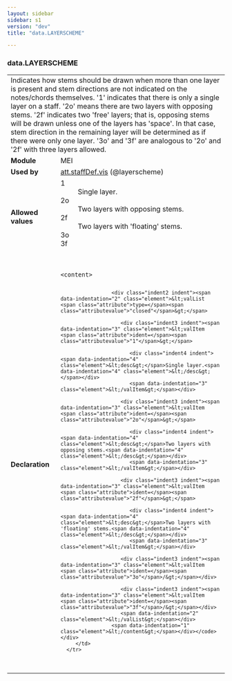 ```yaml
---
layout: sidebar
sidebar: s1
version: "dev"
title: "data.LAYERSCHEME"

---
```


<div class="macroSpec">
   <h3 id="data.LAYERSCHEME">data.LAYERSCHEME</h3>
   <table class="wovenodd">
      <tr>
         <td colspan="2" class="wovenodd-col2">Indicates how stems should be drawn when more than one layer is present and stem
            directions are not indicated on the notes/chords themselves. '1' indicates that there
            is
            only a single layer on a staff. '2o' means there are two layers with opposing stems.
            '2f'
            indicates two 'free' layers; that is, opposing stems will be drawn unless one of the
            layers
            has 'space'. In that case, stem direction in the remaining layer will be determined
            as if
            there were only one layer. '3o' and '3f' are analogous to '2o' and '2f' with three
            layers
            allowed.
         </td>
      </tr>
      <tr>
         <td class="wovenodd-col1"><strong>Module</strong></td>
         <td class="wovenodd-col2">MEI</td>
      </tr>
      <tr>
         <td class="wovenodd-col1"><strong>Used by</strong></td>
         <td class="wovenodd-col2">
            <div class="parent"><a class="link_odd_classSpec" href="{{ site.baseurl }}/{{ page.version }}/attribute-classes/att.staffdef.vis.html">att.staffDef.vis</a> (@layerscheme)
            </div>
         </td>
      </tr>
      <tr>
         <td class="wovenodd-col1"><strong>Allowed values</strong></td>
         <td class="wovenodd-col2">
            <dl>
               <dt>1</dt>
               <dd>Single layer.</dd>
               <dt>2o</dt>
               <dd>Two layers with opposing stems.</dd>
               <dt>2f</dt>
               <dd>Two layers with 'floating' stems.</dd>
               <dt>3o</dt>
               <dd></dd>
               <dt>3f</dt>
               <dd></dd>
            </dl>
         </td>
      </tr>
      <tr>
         <td class="wovenodd-col1"><strong>Declaration</strong></td>
         <td class="wovenodd-col2">
            <div class="code" xml:space="preserve" data-lang="ODD"><code>
                  <div class="indent1 indent"><span data-indentation="1" class="element">&lt;content&gt;</span>
                     
                     <div class="indent2 indent"><span data-indentation="2" class="element">&lt;valList <span class="attribute">type=</span><span class="attributevalue">"closed"</span>&gt;</span>
                        
                        <div class="indent3 indent"><span data-indentation="3" class="element">&lt;valItem <span class="attribute">ident=</span><span class="attributevalue">"1"</span>&gt;</span>
                           
                           <div class="indent4 indent"><span data-indentation="4" class="element">&lt;desc&gt;</span>Single layer.<span data-indentation="4" class="element">&lt;/desc&gt;</span></div>
                           <span data-indentation="3" class="element">&lt;/valItem&gt;</span></div>
                        
                        <div class="indent3 indent"><span data-indentation="3" class="element">&lt;valItem <span class="attribute">ident=</span><span class="attributevalue">"2o"</span>&gt;</span>
                           
                           <div class="indent4 indent"><span data-indentation="4" class="element">&lt;desc&gt;</span>Two layers with opposing stems.<span data-indentation="4" class="element">&lt;/desc&gt;</span></div>
                           <span data-indentation="3" class="element">&lt;/valItem&gt;</span></div>
                        
                        <div class="indent3 indent"><span data-indentation="3" class="element">&lt;valItem <span class="attribute">ident=</span><span class="attributevalue">"2f"</span>&gt;</span>
                           
                           <div class="indent4 indent"><span data-indentation="4" class="element">&lt;desc&gt;</span>Two layers with 'floating' stems.<span data-indentation="4" class="element">&lt;/desc&gt;</span></div>
                           <span data-indentation="3" class="element">&lt;/valItem&gt;</span></div>
                        
                        <div class="indent3 indent"><span data-indentation="3" class="element">&lt;valItem <span class="attribute">ident=</span><span class="attributevalue">"3o"</span>/&gt;</span></div>
                        
                        <div class="indent3 indent"><span data-indentation="3" class="element">&lt;valItem <span class="attribute">ident=</span><span class="attributevalue">"3f"</span>/&gt;</span></div>
                        <span data-indentation="2" class="element">&lt;/valList&gt;</span></div>
                     <span data-indentation="1" class="element">&lt;/content&gt;</span></div></code></div>
         </td>
      </tr>
   </table>
</div>